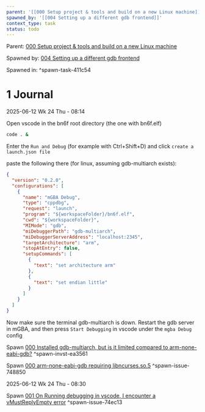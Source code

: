 ```yaml
---
parent: '[[000 Setup project & tools and build on a new Linux machine]]'
spawned_by: '[[004 Setting up a different gdb frontend]]'
context_type: task
status: todo
---
```


Parent: [000 Setup project & tools and build on a new Linux machine](../000%20Setup%20project%20&%20tools%20and%20build%20on%20a%20new%20Linux%20machine.md)

Spawned by: [004 Setting up a different gdb frontend](004%20Setting%20up%20a%20different%20gdb%20frontend.md)

Spawned in: [<a name="spawn-task-411c54" />^spawn-task-411c54](004%20Setting%20up%20a%20different%20gdb%20frontend.md#spawn-task-411c54)

# 1 Journal

2025-06-12 Wk 24 Thu - 08:14

Open vscode in the bn6f root directory (the one with bn6f.elf)

````sh
code . &
````

Enter the `Run and Debug` (for example with Ctrl+Shift+D) and click `create a launch.json file`

paste the following there (for linux, assuming gdb-multiarch exists):

````json
{
  "version": "0.2.0",
  "configurations": [
    {
      "name": "mGBA Debug",
      "type": "cppdbg",
      "request": "launch",
      "program": "${workspaceFolder}/bn6f.elf",
      "cwd": "${workspaceFolder}",
      "MIMode": "gdb",
      "miDebuggerPath": "gdb-multiarch",
      "miDebuggerServerAddress": "localhost:2345",
      "targetArchitecture": "arm",
      "stopAtEntry": false,
      "setupCommands": [
        {
          "text": "set architecture arm"
        },
        {
          "text": "set endian little"
        }
      ]
    }
  ]
}
````

Now make sure the terminal gdb-multiarch is down. Restart the gdb server in mGBA, and then press `Start Debugging` in vscode under the `mgba Debug` config

Spawn [000 Installed gdb-multiarch, but is it limited compared to arm-none-eabi-gdb?](../investigations/000%20Installed%20gdb-multiarch,%20but%20is%20it%20limited%20compared%20to%20arm-none-eabi-gdb%3F.md) <a name="spawn-invst-ea3561" />^spawn-invst-ea3561

Spawn [000 arm-none-eabi-gdb requiring libncurses.so.5](../issues/000%20arm-none-eabi-gdb%20requiring%20libncurses.so.5.md) <a name="spawn-issue-748850" />^spawn-issue-748850

2025-06-12 Wk 24 Thu - 08:30

Spawn [001 On Running debugging in vscode, I encounter a vMustReplyEmpty error](../issues/001%20On%20Running%20debugging%20in%20vscode,%20I%20encounter%20a%20vMustReplyEmpty%20error.md) <a name="spawn-issue-74ec13" />^spawn-issue-74ec13
